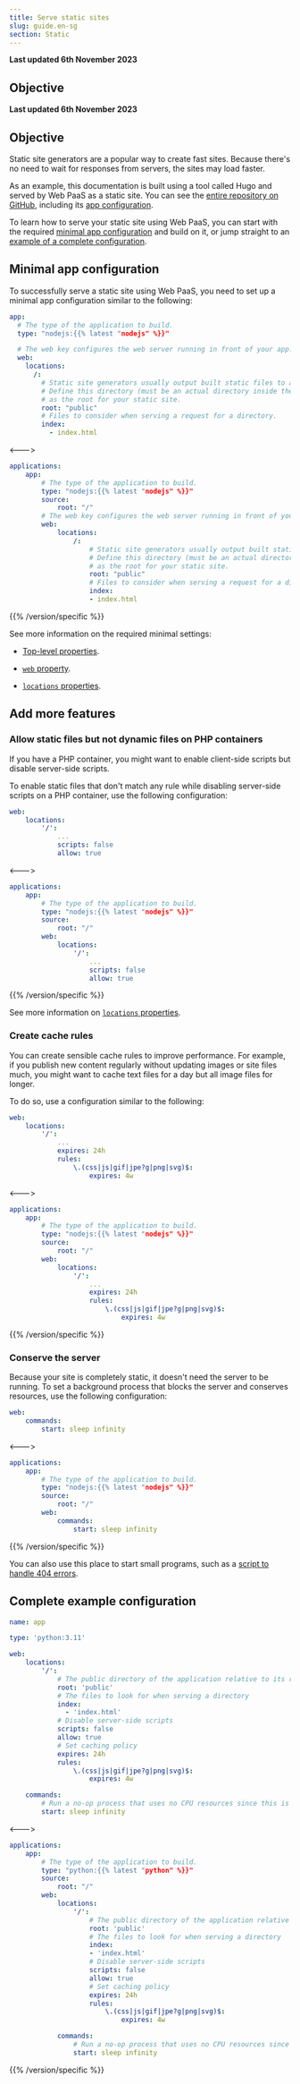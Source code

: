 ```yaml
---
title: Serve static sites
slug: guide.en-sg
section: Static
---
```


**Last updated 6th November 2023**



## Objective  

**Last updated 6th November 2023**



## Objective  

Static site generators are a popular way to create fast sites.
Because there's no need to wait for responses from servers, the sites may load faster.

As an example, this documentation is built using a tool called Hugo and served by Web PaaS as a static site.
You can see the [entire repository on GitHub](https://github.com/platformsh/platformsh-docs),
including its [app configuration](https://github.com/platformsh/platformsh-docs/blob/main/docs/.platform.app.yaml).

To learn how to serve your static site using Web PaaS,
you can start with the required [minimal app configuration](#minimal-app-configuration) and build on it,
or jump straight to an [example of a complete configuration](#complete-example-configuration).

## Minimal app configuration

To successfully serve a static site using Web PaaS,
you need to set up a minimal app configuration similar to the following:


```yaml {configFile="app"}
app:
  # The type of the application to build.
  type: "nodejs:{{% latest "nodejs" %}}"

  # The web key configures the web server running in front of your app.
  web:
    locations:
      /: 
        # Static site generators usually output built static files to a specific directory.
        # Define this directory (must be an actual directory inside the root directory of your app)
        # as the root for your static site.
        root: "public"
        # Files to consider when serving a request for a directory.
        index:
          - index.html
```
<--->
```yaml {configFile="app"}
applications:
    app:
        # The type of the application to build.
        type: "nodejs:{{% latest "nodejs" %}}"
        source:
            root: "/"
        # The web key configures the web server running in front of your app.
        web:
            locations:
                /: 
                    # Static site generators usually output built static files to a specific directory.
                    # Define this directory (must be an actual directory inside the root directory of your app)
                    # as the root for your static site.
                    root: "public"
                    # Files to consider when serving a request for a directory.
                    index:
                    - index.html
```
{{% /version/specific %}}

See more information on the required minimal settings:
- [Top-level properties](../app-reference.md#top-level-properties).


- [`web` property](../app-reference.md#web).


- [`locations` properties](../app-reference.md#locations).



## Add more features

### Allow static files but not dynamic files on PHP containers

If you have a PHP container,
you might want to enable client-side scripts but disable server-side scripts.

To enable static files that don't match any rule while disabling server-side scripts on a PHP container,
use the following configuration:


```yaml {configFile="app"}
web:
    locations:
        '/':
            ...
            scripts: false
            allow: true
```
<--->
```yaml {configFile="app"}
applications:
    app:
        # The type of the application to build.
        type: "nodejs:{{% latest "nodejs" %}}"
        source:
            root: "/"
        web:
            locations:
                '/':
                    ...
                    scripts: false
                    allow: true
```
{{% /version/specific %}}

See more information on [`locations` properties](../app-reference.md#locations).

### Create cache rules

You can create sensible cache rules to improve performance.
For example, if you publish new content regularly without updating images or site files much,
you might want to cache text files for a day but all image files for longer.

To do so, use a configuration similar to the following:


```yaml {configFile="app"}
web:
    locations:
        '/':
            ...
            expires: 24h
            rules:
                \.(css|js|gif|jpe?g|png|svg)$:
                    expires: 4w
```
<--->
```yaml {configFile="app"}
applications:
    app:
        # The type of the application to build.
        type: "nodejs:{{% latest "nodejs" %}}"
        source:
            root: "/"
        web:
            locations:
                '/':
                    ...
                    expires: 24h
                    rules:
                        \.(css|js|gif|jpe?g|png|svg)$:
                            expires: 4w
```
{{% /version/specific %}}

### Conserve the server

Because your site is completely static, it doesn't need the server to be running.
To set a background process that blocks the server and conserves resources,
use the following configuration:


```yaml {configFile="app"}
web:
    commands:
        start: sleep infinity
```
<--->
```yaml {configFile="app"}
applications:
    app:
        # The type of the application to build.
        type: "nodejs:{{% latest "nodejs" %}}"
        source:
            root: "/"
        web:
            commands:
                start: sleep infinity
```
{{% /version/specific %}}

You can also use this place to start small programs,
such as a [script to handle 404 errors](https://community.platform.sh/t/custom-404-page-for-a-static-website/637).

## Complete example configuration


```yaml {configFile="app"}
name: app

type: 'python:3.11'

web:
    locations:
        '/':
            # The public directory of the application relative to its root
            root: 'public'
            # The files to look for when serving a directory
            index: 
              - 'index.html'
            # Disable server-side scripts
            scripts: false
            allow: true
            # Set caching policy
            expires: 24h
            rules:
                \.(css|js|gif|jpe?g|png|svg)$:
                    expires: 4w

    commands:
        # Run a no-op process that uses no CPU resources since this is a static site
        start: sleep infinity
```
<--->
```yaml {configFile="app"}
applications:
    app:
        # The type of the application to build.
        type: "python:{{% latest "python" %}}"
        source:
            root: "/"
        web:
            locations:
                '/':
                    # The public directory of the application relative to its root
                    root: 'public'
                    # The files to look for when serving a directory
                    index: 
                    - 'index.html'
                    # Disable server-side scripts
                    scripts: false
                    allow: true
                    # Set caching policy
                    expires: 24h
                    rules:
                        \.(css|js|gif|jpe?g|png|svg)$:
                            expires: 4w

            commands:
                # Run a no-op process that uses no CPU resources since this is a static site
                start: sleep infinity
```
{{% /version/specific %}}
